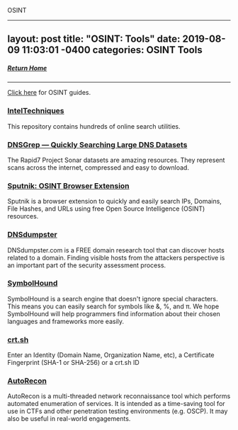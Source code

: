 OSINT

---
layout: post
title:  "OSINT: Tools"
date:   2019-08-09 11:03:01 -0400
categories: OSINT Tools
---
##### [Return Home](https://thegetch.github.io/penetration/testing/resources/2020/07/24/Home/)

---

[Click here](https://thegetch.github.io/PenetrationTestingResources/OSINT) for OSINT guides.

### [IntelTechniques](https://inteltechniques.com/menu.html)

This repository contains hundreds of online search utilities.

### [DNSGrep — Quickly Searching Large DNS Datasets](https://blog.erbbysam.com/index.php/2019/02/09/dnsgrep/)

The Rapid7 Project Sonar datasets are amazing resources. They represent scans across the internet, compressed and easy to download.

### [Sputnik: OSINT Browser Extension](https://medium.com/bugbountywriteup/sputnik-an-open-source-intelligence-browser-extension-da2f2c22c8ec)

Sputnik is a browser extension to quickly and easily search IPs, Domains, File Hashes, and URLs using free Open Source Intelligence (OSINT) resources.

### [DNSdumpster](https://dnsdumpster.com/)

DNSdumpster.com is a FREE domain research tool that can discover hosts related to a domain. Finding visible hosts from the attackers perspective is an important part of the security assessment process.
 
### [SymbolHound](http://symbolhound.com/)

SymbolHound is a search engine that doesn't ignore special characters. This means you can easily search for symbols like &, %, and π. We hope SymbolHound will help programmers find information about their chosen languages and frameworks more easily.

### [crt.sh](https://crt.sh/)

Enter an Identity (Domain Name, Organization Name, etc), a Certificate Fingerprint (SHA-1 or SHA-256) or a crt.sh ID

### [AutoRecon](https://github.com/Tib3rius/AutoRecon)

AutoRecon is a multi-threaded network reconnaissance tool which performs automated enumeration of services. It is intended as a time-saving tool for use in CTFs and other penetration testing environments (e.g. OSCP). It may also be useful in real-world engagements.
